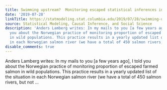 ```yaml
---
title: Swimming upstream?  Monitoring escaped statistical inferences in wild populations.
date: '2019-07-28'
linkTitle: https://statmodeling.stat.columbia.edu/2019/07/28/swimming-upstream-monitoring-escaped-statistical-inferences-in-wild-populations/
source: Statistical Modeling, Causal Inference, and Social Science
description: 'Anders Lamberg writes: In my mails to you [a few years ago], I told
  you about the Norwegian practice of monitoring proportion of escaped farmed salmon
  in wild populations. This practice results in a yearly updated list of the situation
  in each Norwegian salmon river (we have a total of 450 salmon rivers, but not ...'
disable_comments: true
---
```

Anders Lamberg writes: In my mails to you [a few years ago], I told you about the Norwegian practice of monitoring proportion of escaped farmed salmon in wild populations. This practice results in a yearly updated list of the situation in each Norwegian salmon river (we have a total of 450 salmon rivers, but not ...